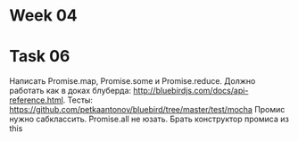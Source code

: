 

# Week 04
# Task 06
 Написать Promise.map, Promise.some и Promise.reduce.
 Должно работать как в доках блуберда: http://bluebirdjs.com/docs/api-reference.html.
 Тесты: https://github.com/petkaantonov/bluebird/tree/master/test/mocha
 Промис нужно сабклассить. Promise.all не юзать.
 Брать конструктор промиса из this
